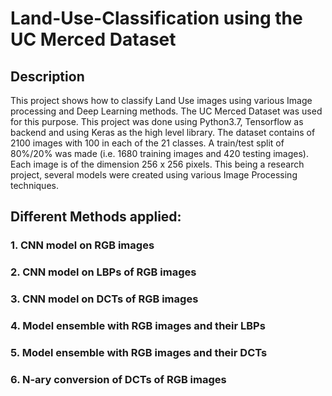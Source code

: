 # Land-Use-Classification using the UC Merced Dataset

## Description

This project shows how to classify Land Use images using various Image processing and Deep Learning methods. The UC Merced Dataset was used for this purpose. This project was done using Python3.7, Tensorflow as backend and using Keras as the high level library. The dataset contains of 2100 images with 100 in each of the 21 classes. A train/test split of 80%/20% was made (i.e. 1680 training images and 420 testing images). Each image is of the dimension 256 x 256 pixels. This being a research project, several models were created using various Image Processing techniques.

## Different Methods applied:

### 1. CNN model on RGB images



### 2. CNN model on LBPs of RGB images



### 3. CNN model on DCTs of RGB images



### 4. Model ensemble with RGB images and their LBPs



### 5. Model ensemble with RGB images and their DCTs



### 6. N-ary conversion of DCTs of RGB images

